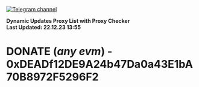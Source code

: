 [![Telegram channel](https://img.shields.io/endpoint?url=https://runkit.io/damiankrawczyk/telegram-badge/branches/master?url=https://t.me/n4z4v0d)](https://t.me/n4z4v0d) 

**Dynamic Updates Proxy List with Proxy Checker**  
**Last Updated: 22.12.23 13:55**

# DONATE (_any evm_) - 0xDEADf12DE9A24b47Da0a43E1bA70B8972F5296F2
